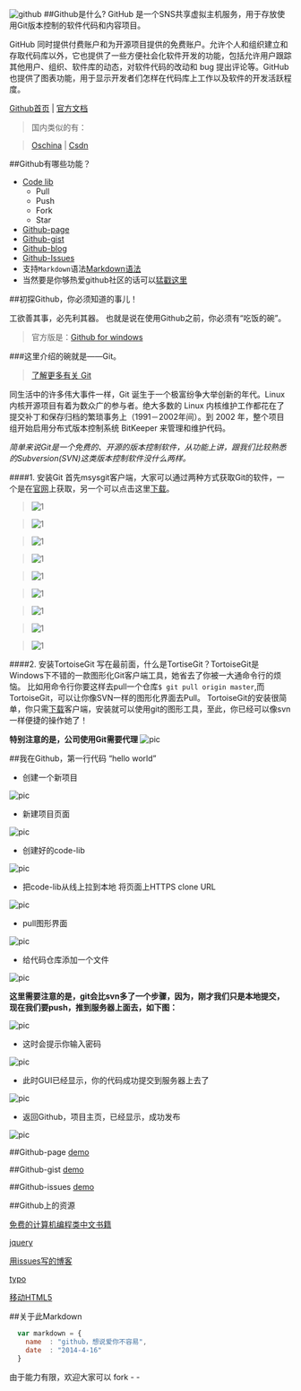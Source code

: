 ![github](logo.png)
##Github是什么?
GitHub 是一个SNS共享虚拟主机服务，用于存放使用Git版本控制的软件代码和内容项目。

GitHub 同时提供付费账户和为开源项目提供的免费账户。允许个人和组织建立和存取代码库以外，它也提供了一些方便社会化软件开发的功能，包括允许用户跟踪其他用户、组织、软件库的动态，对软件代码的改动和 bug 提出评论等。GitHub也提供了图表功能，用于显示开发者们怎样在代码库上工作以及软件的开发活跃程度。


[Github首页](http://github.com/hoosin "Github首页") | 
[官方文档](https://help.github.com/articles/github-glossary "官方文档")
>国内类似的有：

>[Oschina](http://git.oschina.net/ "Oschina") | [Csdn](http://code.csdn.net "Csdn") 




##Github有哪些功能？

* [Code lib](http://github.com)
    *  Pull
    *  Push
    *  Fork
    *  Star
* [Github-page](http://hoosin.github.io/easyBtn/)
* [Github-gist](https://gist.github.com/)
* [Github-blog](https://github.com/blog)
* [Github-Issues](https://github.com/hoosin/easyBtn/issues?state=closed)
* 支持`Markdown`语法[Markdown语法](https://github.com/hoosin/MarkDown)
* 当然要是你够热爱github社区的话可以[猛戳这里](http://shop.github.com/ "github-shop")

##初探Github，你必须知道的事儿！

工欲善其事，必先利其器。
也就是说在使用Github之前，你必须有“吃饭的碗”。
>官方版是：[Github for windows](https://windows.github.com/)


###这里介绍的碗就是——Git。
>[了解更多有关 Git](http://git.oschina.net/progit/)

同生活中的许多伟大事件一样，Git 诞生于一个极富纷争大举创新的年代。Linux 内核开源项目有着为数众广的参与者。绝大多数的 Linux 内核维护工作都花在了提交补丁和保存归档的繁琐事务上（1991－2002年间）。到 2002 年，整个项目组开始启用分布式版本控制系统 BitKeeper 来管理和维护代码。

*简单来说Git是一个免费的、开源的版本控制软件，从功能上讲，跟我们比较熟悉的Subversion(SVN)这类版本控制软件没什么两样。*

####1. 安装Git
首先msysgit客户端，大家可以通过两种方式获取Git的软件，一个是在[官网](http://git-scm.com/)上获取，另一个可以点击这里[下载](https://code.google.com/p/msysgit/)。

>![1](img/git-st1.png)

>![1](img/git-st2.png)

>![1](img/git-st3.png)

>![1](img/git-st4.png)

>![1](img/git-st5.png)

>![1](img/git-st6.png)

>![1](img/git-st7.png)

>![1](img/git-st8.png)

>![1](img/git-st9.png)


####2. 安装TortoiseGit
写在最前面，什么是TortiseGit？TortoiseGit是Windows下不错的一款图形化Git客户端工具，她省去了你被一大通命令行的烦恼。
比如用命令行你要这样去pull一个仓库`$ git pull origin master`,而TortoiseGit，可以让你像SVN一样的图形化界面去Pull。
TortoiseGit的安装很简单，你只需[下载](https://code.google.com/p/tortoisegit/)客户端，安装就可以使用git的图形工具，至此，你已经可以像svn一样便捷的操作她了！

**特别注意的是，公司使用Git需要代理**
![pic](img/http.png)

##我在Github，第一行代码 “hello world”

* 创建一个新项目

![pic](img/guide-1.png)

* 新建项目页面

![pic](img/guide-2.png)

* 创建好的code-lib

![pic](img/guide-3.png)

* 把code-lib从线上拉到本地 
将页面上HTTPS clone URL 

![pic](img/guide-4.png)

* pull图形界面

![pic](img/guide-5.png)

* 给代码仓库添加一个文件

![pic](img/guide-6.png)

**这里需要注意的是，git会比svn多了一个步骤，因为，刚才我们只是本地提交，现在我们要push，推到服务器上面去，如下图：**

![pic](img/guide-7.png)

* 这时会提示你输入密码

![pic](img/guide-8.png)

* 此时GUI已经显示，你的代码成功提交到服务器上去了

![pic](img/guide-9.png)

* 返回Github，项目主页，已经显示，成功发布

![pic](img/guide-10.png)

##Github-page
[demo](http://hoosin.github.io/easyBtn/)

##Github-gist
[demo](https://gist.github.com/hoosin/831c7db9afedea5ffc8f)

##Github-issues
[demo](https://github.com/lifesinger/lifesinger.github.com/issues?labels=blog)

##Github上的资源


[免费的计算机编程类中文书籍](https://github.com/hoosin/free-programming-books-zh_CN)

[jquery](https://github.com/hoosin/jquery)

[用issues写的博客](https://github.com/lifesinger/lifesinger.github.com/issues?labels=blog)

[typo](https://github.com/sofish/typo.css)

[移动HTML5](https://github.com/hoosin/mobile-web-favorites)




 

##关于此Markdown

```javascript
  var markdown = {
    name  : "github，想说爱你不容易",
    date  : "2014-4-16"
  }
```

由于能力有限，欢迎大家可以 fork - -